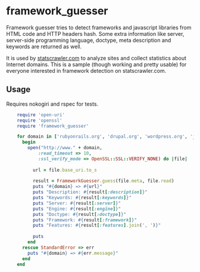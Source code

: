 # framework_guesser

Framework guesser tries to detect frameworks and javascript libraries from HTML code 
and HTTP headers hash. Some extra information like server, server-side programming language, doctype, meta description and keywords are returned as well. 

It is used by [statscrawler.com][1] to analyze sites and collect statistics about 
Internet domains. This is a sample (though working and pretty usable) for everyone 
interested in framework detection on statscrawler.com.  

[1]: http://www.statscrawler.com

## Usage

Requires nokogiri and rspec for tests.

```ruby
	require 'open-uri'
	require 'openssl'
	require 'framework_guesser'

	for domain in ['rubyonrails.org', 'drupal.org', 'wordpress.org', 'joomla.org']
	  begin
	    open("http://www." + domain,
	        :read_timeout => 10,
	        :ssl_verify_mode => OpenSSL::SSL::VERIFY_NONE) do |file|
	        
	      url = file.base_uri.to_s
	      
	      result = FrameworkGuesser.guess(file.meta, file.read)
	      puts "#{domain} => #{url}"
	      puts "Description: #{result[:description]}"
	      puts "Keywords: #{result[:keywords]}"
	      puts "Server: #{result[:server]}"
	      puts "Engine: #{result[:engine]}"
	      puts "Doctype: #{result[:doctype]}"
	      puts "Framework: #{result[:framework]}"
	      puts "Features: #{result[:features].join(', ')}"
	      
	      puts
	    end
	  rescue StandardError => err
	    puts "#{domain} => #{err.message}"
	  end
	end
```
